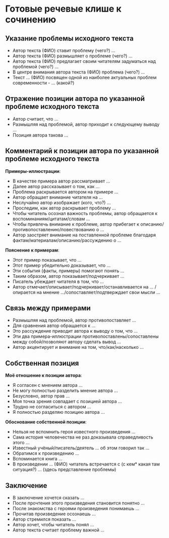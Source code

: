 # Готовые речевые клише к сочинению
## Указание проблемы исходного текста
* Автор текста (ФИО) ставит проблему (чего?) ...
* Автор текста (ФИО) размышляет о проблеме (чего?) ...
* Автор текста (ФИО) предлагает своим читателям задуматься над проблемой (чего?) ...
* В центре внимания автора текста (ФИО) проблема (чего?) ...
* Текст ... (ФИО) посвящен одной из наиболее актуальных проблем современности - ... (какой?)
## Отражение позиции автора по указанной проблеме исходного текста
* Автор считает, что ...
* Размышляя над проблемой, автор приходит к следующему выводу ...
* Позиция автора такова ...
## Комментарий к позиции автора по указанной проблеме исходного текста
**Примеры-иллюстрации**:
* В качестве примера автор рассматривает ...
* Далее автор рассказывает о том, как ...
* Проблема раскрывается автором на примере ...
* Автор обращает внимание читателя на ...
* Неслучайно автор изображает (кого, что?) ...
* Проследим, как автор раскрывает проблему ...
* Чтобы читатель осознал важность проблемы, автор обращается к воспоминаниям/цитатам/словам ...
* Чтобы привлечь внимание к проблеме, автор прибегает к описанию/противопоставлению/повествованию о ...
* Автор заостряет внимание на поставленной проблеме благодаря фактам/материалам/описанию/рассуждению о ...

**Пояснение к примерам**:
* Этот пример показывает, что ...
* Этот пример убедительно доказывает, что ...
* Эти события (факты, примеры) помогают понять ...
*  Таким образом, автор показывает/подчеркивает ...
* Писатель убеждает читателя в том, что ...
* Автор отмечает/описывает/подчеркивает/останавливается на ... /опирается на мнение .../сопоставляет/подтверждает свои мысли ...

## Связь между примерами
* Размышляя над проблемой, автор противопоставляет ...
* Для сравнения автор обращается к ...
* Это рассуждение приводит автора к выводу о том, что ...
* Эти два примера-иллюстрации противопоставлены/сопоставлены между собой/позволяют автору сделать вывод ...
* Автор акцентирует и внимание на том, что/как/насколько ...
## Собственная позиция
**Моё отношение к позиции автора**:
* Я согласен с мнением автора ...
* Не могу полностью разделить мнение автора ...
* Безусловно, автор прав ...
* Моя точка зрения совпадает с позицией автора ...
* Трудно не согласиться с автором ...
* Я полностью разделяю позицию автора ...

**Обоснование собственной позиции**:
* Нельзя не вспомнить героя известного произведения ...
* Сама история человечества не раз доказывала справедливость этого ...
* Известный учёный/писатель/деятель ... об этом говорил так ...
* Обратимся к произведению ...
* Вспоминается книга ...
* В произведении ... (ФИО) читатель встречается с (с кем* какая там ситуация?) ... (здесь представление проблемы)

## Заключение
* В заключение хочется сказать ...
* После прочтения этого произведения становится понятно ...
* После знакомства с героями произведения понимаешь ...
*  Прочитав произведение осознаешь ...
* Автор стремился показать ...
* Автор хочет, чтобы читатель понял ...
* Автор текста считает проблему важной ...